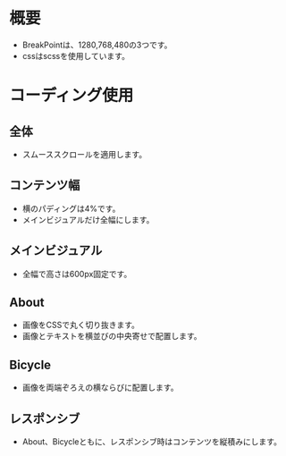 # 概要
- BreakPointは、1280,768,480の3つです。
- cssはscssを使用しています。

# コーディング使用
## 全体
- スムーススクロールを適用します。
## コンテンツ幅
- 横のパディングは4%です。
- メインビジュアルだけ全幅にします。
## メインビジュアル
- 全幅で高さは600px固定です。
## About
- 画像をCSSで丸く切り抜きます。
- 画像とテキストを横並びの中央寄せで配置します。
## Bicycle
- 画像を両端ぞろえの横ならびに配置します。
## レスポンシブ
- About、Bicycleともに、レスポンシブ時はコンテンツを縦積みにします。
